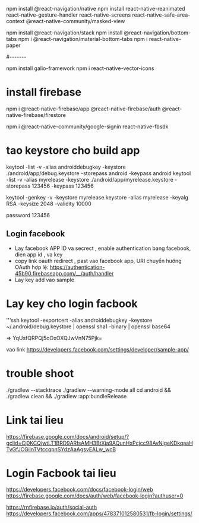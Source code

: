npm install @react-navigation/native
npm install react-native-reanimated react-native-gesture-handler react-native-screens react-native-safe-area-context @react-native-community/masked-view

npm install @react-navigation/stack
npm install @react-navigation/bottom-tabs
npm i @react-navigation/material-bottom-tabs
npm i react-native-paper

#-------

npm install galio-framework
npm i react-native-vector-icons

# install firebase

npm i @react-native-firebase/app @react-native-firebase/auth @react-native-firebase/firestore

npm i @react-native-community/google-signin react-native-fbsdk

# tao keystore cho build app

keytool -list -v -alias androiddebugkey -keystore ./android/app/debug.keystore -storepass android -keypass android
keytool -list -v -alias myrelease -keystore ./android/app/myrelease.keystore -storepass 123456 -keypass 123456

keytool -genkey -v -keystore myrelease.keystore -alias myrelease -keyalg RSA -keysize 2048 -validity 10000

password 123456

## Login facebook

- Lay facebook APP ID va secrect , enable authentication bang facebook, dien app id , va key
- copy link oauth redirect , past vao facebook app, URI chuyển hướng OAuth hợp lệ: https://authentication-45b90.firebaseapp.com/__/auth/handler
- Lay key add vao sample

# Lay key cho login facbook

'''ssh
keytool -exportcert -alias androiddebugkey -keystore ~/.android/debug.keystore | openssl sha1 -binary | openssl base64

=> YqUsfQRPQj5oOxOXQJwVnN75Pjk=

vao link https://developers.facebook.com/settings/developer/sample-app/

# trouble shoot

./gradlew --stacktrace
./gradlew --warning-mode all
cd android && ./gradlew clean && ./gradlew :app:bundleRelease

# Link tai lieu

https://firebase.google.com/docs/android/setup/?gclid=Cj0KCQjwtLT1BRD9ARIsAMH3BtXja9AQunHxPcjcc98AvNlgeKDkqaaHTvGfJCGiinTVtccqpnSYdzAaAgsvEALw_wcB

# Login Facbook tai lieu

https://developers.facebook.com/docs/facebook-login/web
https://firebase.google.com/docs/auth/web/facebook-login?authuser=0

https://rnfirebase.io/auth/social-auth
https://developers.facebook.com/apps/478371012580531/fb-login/settings/
